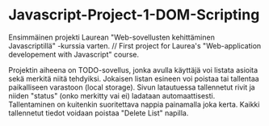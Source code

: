 # Javascript-Project-1-DOM-Scripting
Ensimmäinen projekti Laurean "Web-sovellusten kehittäminen Javascriptillä" -kurssia varten. // First project for Laurea's "Web-application developement with Javascript" course.

Projektin aiheena on TODO-sovellus, jonka avulla käyttäjä voi listata asioita sekä merkitä niitä tehdyiksi. Jokaisen listan esineen voi poistaa tai tallentaa paikalliseen 
varastoon (local storage). Sivun latautuessa tallennetut rivit ja niiden "status" (onko merkitty vai ei) ladataan automaattisesti. Tallentaminen on kuitenkin suoritettava nappia 
painamalla joka kerta. Kaikki tallennetut tiedot voidaan poistaa "Delete List" napilla.
